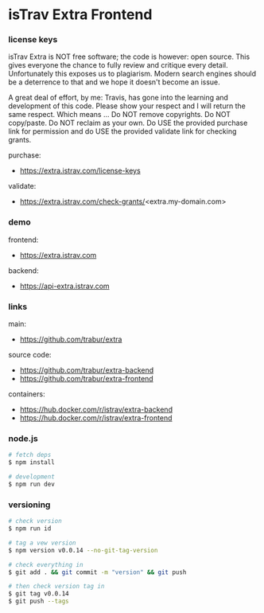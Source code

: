 isTrav Extra Frontend
========
### license keys
isTrav Extra is NOT free software; the code is however: open source. This gives everyone the chance to fully review and critique every detail. Unfortunately this exposes us to plagiarism. Modern search engines should be a deterrence to that and we hope it doesn't become an issue.

A great deal of effort, by me: Travis, has gone into the learning and development of this code. Please show your respect and I will return the same respect. Which means ... Do NOT remove copyrights. Do NOT copy/paste. Do NOT reclaim as your own. Do USE the provided purchase link for permission and do USE the provided validate link for checking grants.

purchase:
- https://extra.istrav.com/license-keys

validate:
- https://extra.istrav.com/check-grants/<extra.my-domain.com>

### demo
frontend:
- https://extra.istrav.com

backend:
- https://api-extra.istrav.com

### links
main:
- https://github.com/trabur/extra

source code:
- https://github.com/trabur/extra-backend
- https://github.com/trabur/extra-frontend

containers:
- https://hub.docker.com/r/istrav/extra-backend
- https://hub.docker.com/r/istrav/extra-frontend

### node.js
```bash
# fetch deps
$ npm install

# development
$ npm run dev
```

### versioning
```bash
# check version
$ npm run id

# tag a vew version
$ npm version v0.0.14 --no-git-tag-version

# check everything in
$ git add . && git commit -m "version" && git push

# then check version tag in
$ git tag v0.0.14
$ git push --tags
```